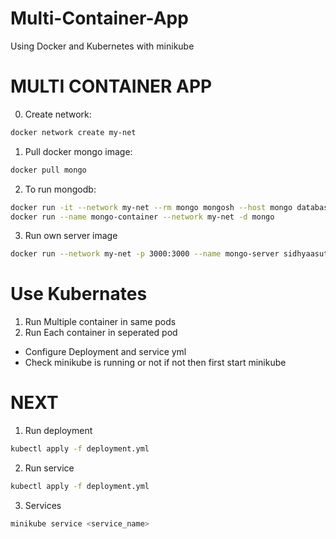 # Multi-Container-App
Using Docker and Kubernetes with minikube

# MULTI CONTAINER APP
0. Create network:
```bash
docker network create my-net
```
1. Pull docker mongo image:
```bash 
docker pull mongo
```
2. To run mongodb:
```bash
docker run -it --network my-net --rm mongo mongosh --host mongo database
docker run --name mongo-container --network my-net -d mongo
```
3. Run own server image
```bash
docker run --network my-net -p 3000:3000 --name mongo-server sidhyaasutosh/mongo-server:<tag>
```


# Use Kubernates

1. Run Multiple container in same pods
2. Run Each container in seperated pod

- Configure Deployment and service yml
- Check minikube is running or not if not then first start minikube

# NEXT
1. Run deployment
```bash
kubectl apply -f deployment.yml
```
2. Run service
```bash
kubectl apply -f deployment.yml
```
3. Services
```bash
minikube service <service_name>
```